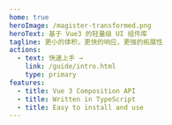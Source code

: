 ```yaml
---
home: true
heroImage: /magister-transformed.png
heroText: 基于 Vue3 的轻量级 UI 组件库
tagline: 更小的体积，更快的响应，更强的拓展性
actions:
  - text: 快速上手 →
    link: /guide/intro.html
    type: primary
features:
  - title: Vue 3 Composition API
  - title: Written in TypeScript
  - title: Easy to install and use
---
```

